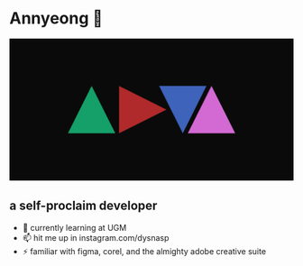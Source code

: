 # Annyeong 👋
<img src="assets/img/adya.jpg" class="img-responsive" alt=""> </div>
## a self-proclaim developer
- 🌱 currently learning at UGM
- 📫 hit me up in instagram.com/dysnasp
- ⚡ familiar with figma, corel, and the almighty adobe creative suite
